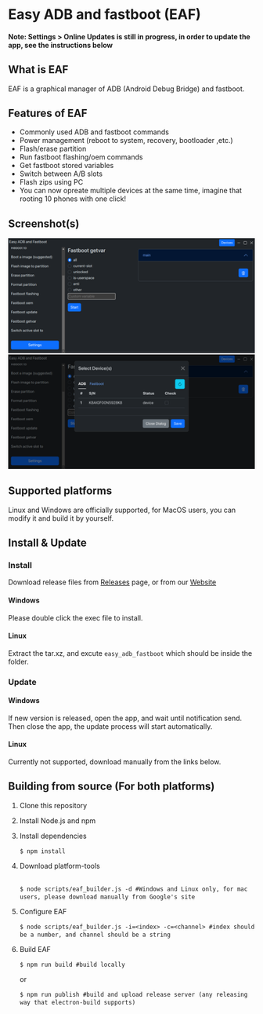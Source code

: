# Easy ADB and fastboot (EAF)

#### Note: Settings > Online Updates is still in progress, in order to update the app, see the instructions below

## What is EAF

EAF is a graphical manager of ADB (Android Debug Bridge) and fastboot.

## Features of EAF

- Commonly used ADB and fastboot commands
- Power management (reboot to system, recovery, bootloader ,etc.)
- Flash/erase partition
- Run fastboot flashing/oem commands
- Get fastboot stored variables
- Switch between A/B slots
- Flash zips using PC
- You can now opreate multiple devices at the same time, imagine that rooting 10 phones with one click!

## Screenshot(s)

![fastboot getvar function](./readme-imgs/fastboot_get_var.png)
![device manager](./readme-imgs/devices.png)

## Supported platforms

Linux and Windows are officially supported, for MacOS users, you can modify it and build it by yourself.

## Install & Update

### Install

Download release files from [Releases](https://github.com/ryantsui1109/Easy_ADB_fastboot/releases) page, or from our [Website](https://ryantsui1109.github.io/eaf_web/en)


#### Windows
Please double click the exec file to install. 
#### Linux 
Extract the tar.xz, and excute `easy_adb_fastboot` which should be inside the folder.

### Update

#### Windows

If new version is released, open the app, and wait until notification send. Then close the app, the update process will start automatically.

#### Linux

Currently not supported, download manually from the links below.

## Building from source (For both platforms)

1. Clone this repository
1. Install Node.js and npm
1. Install dependencies

   ```console
   $ npm install
   ```

1. Download platform-tools

   ```console

   $ node scripts/eaf_builder.js -d #Windows and Linux only, for mac users, please download manually from Google's site
   ```

1. Configure EAF
   ```console
   $ node scripts/eaf_builder.js -i=<index> -c=<channel> #index should be a number, and channel should be a string
   ```
1. Build EAF
   ```console
   $ npm run build #build locally
   ```
   or
   ```console
   $ npm run publish #build and upload release server (any releasing way that electron-build supports)
   ```

